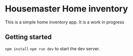 # Housemaster Home inventory

This is a simple home inventory app. It is a work in progress

## Getting started

`npm install`
`npm run dev` to start the dev server.
